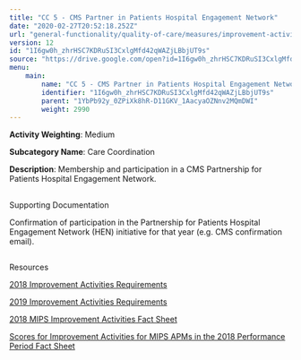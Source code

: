 ```yaml
---
title: "CC 5 - CMS Partner in Patients Hospital Engagement Network"
date: "2020-02-27T20:52:18.252Z"
url: "general-functionality/quality-of-care/measures/improvement-activities-measures/2018-improvement-activities/cc-5-cms-partner-in-patients-hospital-engagement-network.html"
version: 12
id: "1I6gw0h_zhrHSC7KDRuSI3CxlgMfd42qWAZjLBbjUT9s"
source: "https://drive.google.com/open?id=1I6gw0h_zhrHSC7KDRuSI3CxlgMfd42qWAZjLBbjUT9s"
menu:
    main:
        name: "CC 5 - CMS Partner in Patients Hospital Engagement Network"
        identifier: "1I6gw0h_zhrHSC7KDRuSI3CxlgMfd42qWAZjLBbjUT9s"
        parent: "1YbPb92y_0ZPiXk8hR-D11GKV_1AacyaOZNnv2MQmDWI"
        weight: 2990
---
```









**Activity Weighting**: Medium

**Subcategory Name**: Care Coordination

**Description**: Membership and participation in a CMS Partnership for Patients Hospital Engagement Network.







## 

Supporting Documentation

Confirmation of participation in the Partnership for Patients Hospital Engagement Network (HEN) initiative for that year (e.g. CMS confirmation email).







## 

Resources

[2018 Improvement Activities Requirements](https://qpp.cms.gov/mips/improvement-activities?py=2018)

[2019 Improvement Activities Requirements](https://qpp.cms.gov/mips/improvement-activities?py=2019)

[2018 MIPS Improvement Activities Fact Sheet](https://qpp.cms.gov/resource/2018%20MIPS%20Improvement%20Activities%20Fact%20Sheet)

[Scores for Improvement Activities for MIPS APMs in the 2018 Performance Period Fact Sheet](https://qpp.cms.gov/resource/2018%20MIPS%20APMs%20improvement%20Activities%20scores%20fact%20sheet)

